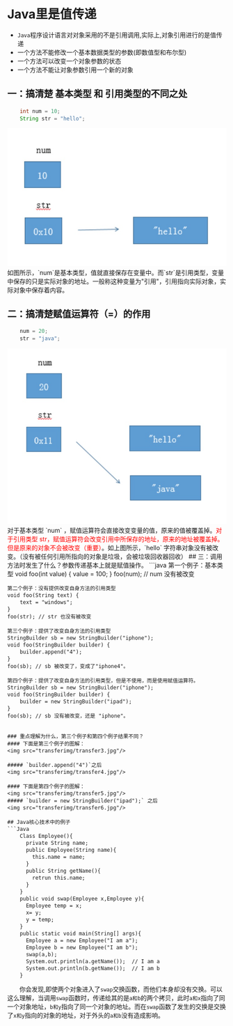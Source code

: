 # Java里是值传递
* `Java`程序设计语言对对象采用的不是引用调用,实际上,对象引用进行的是值传递
* 一个方法不能修改一个基本数据类型的参数(即数值型和布尔型)
* 一个方法可以改变一个对象参数的状态
* 一个方法不能让对象参数引用一个新的对象

## 一：搞清楚 基本类型 和 引用类型的不同之处
```Java
    int num = 10;
    String str = "hello";
```
<img src="transferimg/transfer1.jpg"/>
　　如图所示，`num`是基本类型，值就直接保存在变量中。而`str`是引用类型，变量中保存的只是实际对象的地址。一般称这种变量为"引用"，引用指向实际对象，实际对象中保存着内容。

## 二：搞清楚赋值运算符（=）的作用
```java
    num = 20;
    str = "java";
```
<img src="transferimg/transfer2.jpg"/>
　　对于基本类型 `num` ，赋值运算符会直接改变变量的值，原来的值被覆盖掉。<font color=red>对于引用类型 str，赋值运算符会改变引用中所保存的地址，原来的地址被覆盖掉。但是原来的对象不会被改变（重要）</font>。如上图所示，`hello` 字符串对象没有被改变。（没有被任何引用所指向的对象是垃圾，会被垃圾回收器回收）
## 三：调用方法时发生了什么？参数传递基本上就是赋值操作。
```java
    第一个例子：基本类型
    void foo(int value) {
        value = 100;
    }
    foo(num); // num 没有被改变

    第二个例子：没有提供改变自身方法的引用类型
    void foo(String text) {
        text = "windows";
    }
    foo(str); // str 也没有被改变

    第三个例子：提供了改变自身方法的引用类型
    StringBuilder sb = new StringBuilder("iphone");
    void foo(StringBuilder builder) {
        builder.append("4");
    }
    foo(sb); // sb 被改变了，变成了"iphone4"。

    第四个例子：提供了改变自身方法的引用类型，但是不使用，而是使用赋值运算符。
    StringBuilder sb = new StringBuilder("iphone");
    void foo(StringBuilder builder) {
        builder = new StringBuilder("ipad");
    }
    foo(sb); // sb 没有被改变，还是 "iphone"。
```

### 重点理解为什么，第三个例子和第四个例子结果不同？
#### 下面是第三个例子的图解：
<img src="transferimg/transfer3.jpg"/>

##### `builder.append("4")`之后
<img src="transferimg/transfer4.jpg"/>

#### 下面是第四个例子的图解：
<img src="transferimg/transfer5.jpg"/>
##### `builder = new StringBuilder("ipad");` 之后
<img src="transferimg/transfer6.jpg"/>

## Java核心技术中的例子
```Java
    Class Employee(){
      private String name;
      public Employee(String name){
        this.name = name;
      }
      public String getName(){
        retrun this.name;
      }
    }
    public void swap(Employee x,Employee y){
      Employee temp = x;
      x= y;
      y = temp;
    }
    public static void main(String[] args){
      Employee a = new Employee("I am a");
      Employee b = new Employee("I am b");
      swap(a,b);
      System.out.println(a.getName());  // I am a
      System.out.println(b.getName());  // I am b
    }

```
　　你会发现,即使两个对象进入了`swap`交换函数，而他们本身却没有交换。可以这么理解，当调用`swap`函数时，传递给其的是`a和b`的两个拷贝，此时`a和x`指向了同一个对象地址，`b和y`指向了同一个对象的地址。而在`swap`函数了发生的交换是交换了`x和y`指向的对象的地址，对于外头的`a和b`没有造成影响。
